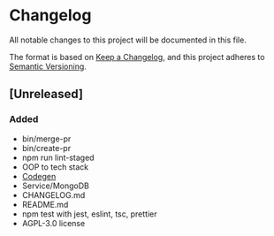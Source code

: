 # Changelog

All notable changes to this project will be documented in this file.

The format is based on [Keep a Changelog][1], and this project adheres to
[Semantic Versioning][2].

[1]: https://keepachangelog.com/en/1.0.0/ "Keep a Changelog"
[2]: https://semver.org/spec/v2.0.0.html "Semantic Versioning 2.0.0 | Semantic Versioning"

## [Unreleased]

### Added

- bin/merge-pr
- bin/create-pr
- npm run lint-staged
- OOP to tech stack
- [Codegen](./README.md#Codegen)
- Service/MongoDB
- CHANGELOG.md
- README.md
- npm test with jest, eslint, tsc, prettier
- AGPL-3.0 license
